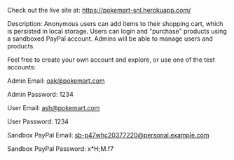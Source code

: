 Check out the live site at: https://pokemart-snl.herokuapp.com/

Description: Anonymous users can add items to their shopping cart, which is persisted in local storage. Users can login and "purchase" products using a sandboxed PayPal account. Admins will be able to manage users and products. 

Feel free to create your own account and explore, or use one of the test accounts:

Admin Email: oak@pokemart.com

Admin Password: 1234

User Email: ash@pokemart.com

User Password: 1234

Sandbox PayPal Email: sb-p47whc20377220@personal.example.com

Sandbox PayPal Password: x*H;M.f7
